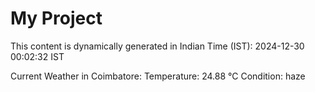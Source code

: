 # My Project

This content is dynamically generated in Indian Time (IST): 2024-12-30 00:02:32 IST


Current Weather in Coimbatore:
Temperature: 24.88 °C
Condition: haze
